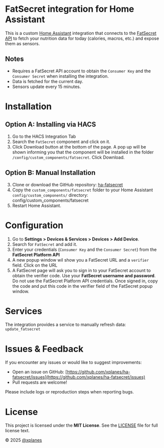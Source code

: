 # FatSecret integration for Home Assistant

This is a custom [Home Assistant](https://www.home-assistant.io/) integration that connects to the [FatSecret API](https://platform.fatsecret.com/platform-api) to fetch your nutrition data for today (calories, macros, etc.) and expose them as sensors.

## Notes

- Requires a FatSecret API account to obtain the `Consumer Key` and the `Consumer Secret` when installing the integration.
- Data is fetched for the current day.
- Sensors update every 15 minutes.

# Installation

## Option A: Installing via HACS

1. Go to the HACS Integration Tab
2. Search the `FatSecret` component and click on it.
3. Click Download button at the bottom of the page. A pop up will be shown informing you that the component will be installed in the folder `/config/custom_components/fatsecret`. Click Download.

## Option B: Manual Installation

3. Clone or download the GitHub repository: [ha-fatsecret](https://github.com/xplanes/ha-fatsecret)
4. Copy the `custom_components/fatsecret` folder to your Home Assistant `config/custom_components/` directory: config/custom_components/fatsecret
5. Restart Home Assistant.

# Configuration

1. Go to **Settings > Devices & Services > Devices > Add Device**.
2. Search for `FatSecret` and add it.
3. Enter your credentials (`Consumer Key` and the `Consumer Secret`) from the **FatSecret Platform API**
4. A new popup window wil show you a FatSecret URL and a `verifier` field. Click on the URL
5. A FatSecret page will ask you to sign in to your FatSecret account to obtain the verifier code. Use your **FatSecret username and password**. Do not use the FatSecret Platform API credentials. Once signed in, copy the code and put this code in the verifier field of the FatSecret popup window.

# Services

The integration provides a service to manually refresh data: `update_fatsecret`

# Issues & Feedback

If you encounter any issues or would like to suggest improvements:

- Open an issue on GitHub: [https://github.com/xplanes/ha-fatsecret/issues](https://github.com/xplanes/ha-fatsecret/issues)
- Pull requests are welcome!

Please include logs or reproduction steps when reporting bugs.

# License

This project is licensed under the **MIT License**.
See the [LICENSE](LICENSE) file for full license text.

© 2025 [@xplanes](https://github.com/xplanes)
